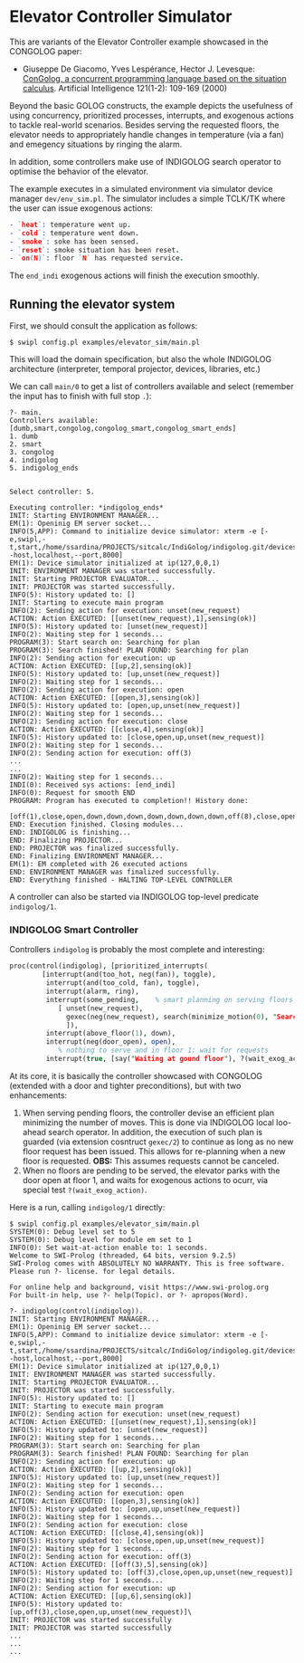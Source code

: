 # Elevator Controller Simulator

This are variants of the Elevator Controller example showcased in the CONGOLOG paper:

* Giuseppe De Giacomo, Yves Lespérance, Hector J. Levesque: [ConGolog, a concurrent programming language based on the situation calculus](https://www.sciencedirect.com/science/article/pii/S000437020000031X?via%3Dihub). Artificial Intelligence 121(1-2): 109-169 (2000)

Beyond the basic GOLOG constructs, the example depicts the usefulness of using concurrency, prioritized processes, interrupts, and exogenous actions to tackle real-world scenarios. Besides serving the requested floors, the elevator needs to appropriately handle changes in temperature (via a fan) and emegency situations by ringing the alarm.

In addition, some controllers make use of INDIGOLOG search operator to optimise the behavior of the elevator.

The example executes in a simulated environment via simulator device manager `dev/env_sim.pl`. The simulator includes a simple TCLK/TK where the user can issue exogenous actions:

```prolog
- `heat`: temperature went up.
- `cold`: temperature went down.
- `smoke`: soke has been sensed.
- `reset`: smoke situation has been reset.
- `on(N)`: floor `N` has requested service.
```

The `end_indi` exogenous actions will finish the execution smoothly.

## Running the elevator system

First, we should consult the application as follows:

```shell
$ swipl config.pl examples/elevator_sim/main.pl
```

This will load the domain specification, but also the whole INDIGOLOG architecture (interpreter, temporal projector, devices, libraries, etc.)

We can call `main/0` to get a list of controllers available and select (remember the input has to finish with full stop `.`):

```shell
?- main.
Controllers available: [dumb,smart,congolog,congolog_smart,congolog_smart_ends]
1. dumb
2. smart
3. congolog
4. indigolog
5. indigolog_ends


Select controller: 5.

Executing controller: *indigolog_ends*
INIT: Starting ENVIRONMENT MANAGER...
EM(1): Openinig EM server socket...
INFO(5,APP): Command to initialize device simulator: xterm -e [-e,swipl,-t,start,/home/ssardina/PROJECTS/sitcalc/IndiGolog/indigolog.git/devices/dev_sim.pl,--host,localhost,--port,8000]
EM(1): Device simulator initialized at ip(127,0,0,1)
INIT: ENVIRONMENT MANAGER was started successfully.
INIT: Starting PROJECTOR EVALUATOR...
INIT: PROJECTOR was started successfully.
INFO(5): History updated to: []
INIT: Starting to execute main program
INFO(2): Sending action for execution: unset(new_request)
ACTION: Action EXECUTED: [[unset(new_request),1],sensing(ok)]
INFO(5): History updated to: [unset(new_request)]
INFO(2): Waiting step for 1 seconds...
PROGRAM(3): Start search on: Searching for plan
PROGRAM(3): Search finished! PLAN FOUND: Searching for plan
INFO(2): Sending action for execution: up
ACTION: Action EXECUTED: [[up,2],sensing(ok)]
INFO(5): History updated to: [up,unset(new_request)]
INFO(2): Waiting step for 1 seconds...
INFO(2): Sending action for execution: open
ACTION: Action EXECUTED: [[open,3],sensing(ok)]
INFO(5): History updated to: [open,up,unset(new_request)]
INFO(2): Waiting step for 1 seconds...
INFO(2): Sending action for execution: close
ACTION: Action EXECUTED: [[close,4],sensing(ok)]
INFO(5): History updated to: [close,open,up,unset(new_request)]
INFO(2): Waiting step for 1 seconds...
INFO(2): Sending action for execution: off(3)
...
...
INFO(2): Waiting step for 1 seconds...
INDI(0): Received sys actions: [end_indi]
INFO(0): Request for smooth END
PROGRAM: Program has executed to completion!! History done:
	 [off(1),close,open,down,down,down,down,down,down,down,off(8),close,open,up,off(7),close,open,up,up,up,up,off(3),close,open,up,unset(new_request)]
END: Execution finished. Closing modules...
END: INDIGOLOG is finishing...
END: Finalizing PROJECTOR...
END: PROJECTOR was finalized successfully.
END: Finalizing ENVIRONMENT MANAGER...
EM(1): EM completed with 26 executed actions
END: ENVIRONMENT MANAGER was finalized successfully.
END: Everything finished - HALTING TOP-LEVEL CONTROLLER
```

A controller can also be started via INDIGOLOG top-level predicate `indigolog/1`.

### INDIGOLOG Smart Controller

Controllers `indigolog` is probably the most complete and interesting:

```prolog
proc(control(indigolog), [prioritized_interrupts(
        [interrupt(and(too_hot, neg(fan)), toggle),
         interrupt(and(too_cold, fan), toggle),
         interrupt(alarm, ring),
         interrupt(some_pending,	% smart planning on serving floors
            [ unset(new_request),
              gexec(neg(new_request), search(minimize_motion(0), "Searching for plan"))
              ]),
         interrupt(above_floor(1), down),
         interrupt(neg(door_open), open),
		 	% nothing to serve and in floor 1: wait for requests
         interrupt(true, [say("Waiting at gound floor"), ?(wait_exog_action)])])]).
```


At its core, it is basically the controller showcased with CONGOLOG (extended with a door and tighter preconditions), but with two enhancements:

1. When serving pending floors, the controller devise an efficient plan minimizing the number of moves. This is done via INDIGOLOG local loo-ahead search operator. In addition, the execution of such plan is guarded (via extension cosntruct `gexec/2`) to continue as long as no new floor request has been issued. This allows for re-planning when a new floor is requested. **OBS:** This assumes requests cannot be canceled.
2. When no floors are pending to be served, the elevator parks with the door open at floor 1, and waits for exogenous actions to ocurr, via special test `?(wait_exog_action)`.

Here is a run, calling `indigolog/1` directly:

```shell
$ swipl config.pl examples/elevator_sim/main.pl
SYSTEM(0): Debug level set to 5
SYSTEM(0): Debug level for module em set to 1
INFO(0): Set wait-at-action enable to: 1 seconds.
Welcome to SWI-Prolog (threaded, 64 bits, version 9.2.5)
SWI-Prolog comes with ABSOLUTELY NO WARRANTY. This is free software.
Please run ?- license. for legal details.

For online help and background, visit https://www.swi-prolog.org
For built-in help, use ?- help(Topic). or ?- apropos(Word).

?- indigolog(control(indigolog)).
INIT: Starting ENVIRONMENT MANAGER...
EM(1): Openinig EM server socket...
INFO(5,APP): Command to initialize device simulator: xterm -e [-e,swipl,-t,start,/home/ssardina/PROJECTS/sitcalc/IndiGolog/indigolog.git/devices/dev_sim.pl,--host,localhost,--port,8000]
EM(1): Device simulator initialized at ip(127,0,0,1)
INIT: ENVIRONMENT MANAGER was started successfully.
INIT: Starting PROJECTOR EVALUATOR...
INIT: PROJECTOR was started successfully.
INFO(5): History updated to: []
INIT: Starting to execute main program
INFO(2): Sending action for execution: unset(new_request)
ACTION: Action EXECUTED: [[unset(new_request),1],sensing(ok)]
INFO(5): History updated to: [unset(new_request)]
INFO(2): Waiting step for 1 seconds...
PROGRAM(3): Start search on: Searching for plan
PROGRAM(3): Search finished! PLAN FOUND: Searching for plan
INFO(2): Sending action for execution: up
ACTION: Action EXECUTED: [[up,2],sensing(ok)]
INFO(5): History updated to: [up,unset(new_request)]
INFO(2): Waiting step for 1 seconds...
INFO(2): Sending action for execution: open
ACTION: Action EXECUTED: [[open,3],sensing(ok)]
INFO(5): History updated to: [open,up,unset(new_request)]
INFO(2): Waiting step for 1 seconds...
INFO(2): Sending action for execution: close
ACTION: Action EXECUTED: [[close,4],sensing(ok)]
INFO(5): History updated to: [close,open,up,unset(new_request)]
INFO(2): Waiting step for 1 seconds...
INFO(2): Sending action for execution: off(3)
ACTION: Action EXECUTED: [[off(3),5],sensing(ok)]
INFO(5): History updated to: [off(3),close,open,up,unset(new_request)]
INFO(2): Waiting step for 1 seconds...
INFO(2): Sending action for execution: up
ACTION: Action EXECUTED: [[up,6],sensing(ok)]
INFO(5): History updated to: [up,off(3),close,open,up,unset(new_request)]\
INIT: PROJECTOR was started successfully
INIT: PROJECTOR was started successfully
...
...
...
```
